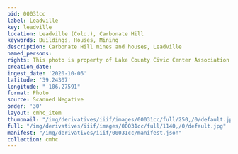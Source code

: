 ```yaml
---
pid: 00031cc
label: Leadville
key: leadville
location: Leadville (Colo.), Carbonate Hill
keywords: Buildings, Houses, Mining
description: Carbonate Hill mines and houses, Leadville
named_persons: 
rights: This photo is property of Lake County Civic Center Association.
creation_date: 
ingest_date: '2020-10-06'
latitude: '39.24307'
longitude: "-106.27591"
format: Photo
source: Scanned Negative
order: '30'
layout: cmhc_item
thumbnail: "/img/derivatives/iiif/images/00031cc/full/250,/0/default.jpg"
full: "/img/derivatives/iiif/images/00031cc/full/1140,/0/default.jpg"
manifest: "/img/derivatives/iiif/00031cc/manifest.json"
collection: cmhc
---
```

